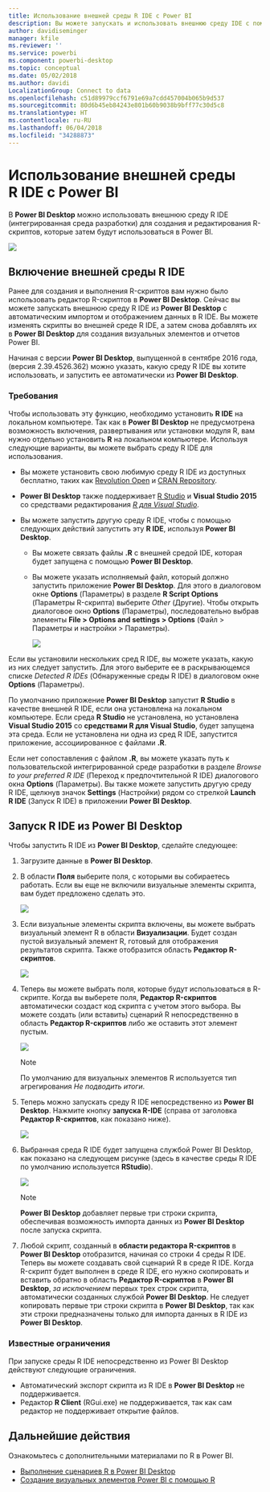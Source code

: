 ```yaml
---
title: Использование внешней среды R IDE с Power BI
description: Вы можете запускать и использовать внешнюю среду IDE с помощью Power BI.
author: davidiseminger
manager: kfile
ms.reviewer: ''
ms.service: powerbi
ms.component: powerbi-desktop
ms.topic: conceptual
ms.date: 05/02/2018
ms.author: davidi
LocalizationGroup: Connect to data
ms.openlocfilehash: c51d89979ccf6791e69a7cdd457004b065b9d537
ms.sourcegitcommit: 80d6b45eb84243e801b60b9038b9bff77c30d5c8
ms.translationtype: HT
ms.contentlocale: ru-RU
ms.lasthandoff: 06/04/2018
ms.locfileid: "34288873"
---
```

# <a name="use-an-external-r-ide-with-power-bi"></a>Использование внешней среды R IDE с Power BI
В **Power BI Desktop** можно использовать внешнюю среду R IDE (интегрированная среда разработки) для создания и редактирования R-скриптов, которые затем будут использоваться в Power BI.

![](media/desktop-r-ide/r-ide_1a.png)

## <a name="enable-an-external-r-ide"></a>Включение внешней среды R IDE
Ранее для создания и выполнения R-скриптов вам нужно было использовать редактор R-скриптов в **Power BI Desktop**. Сейчас вы можете запускать внешнюю среду R IDE из **Power BI Desktop** с автоматическим импортом и отображением данных в R IDE. Вы можете изменять скрипты во внешней среде R IDE, а затем снова добавлять их в **Power BI Desktop** для создания визуальных элементов и отчетов Power BI.

Начиная с версии **Power BI Desktop**, выпущенной в сентябре 2016 года, (версия 2.39.4526.362) можно указать, какую среду R IDE вы хотите использовать, и запустить ее автоматически из **Power BI Desktop**.

### <a name="requirements"></a>Требования
Чтобы использовать эту функцию, необходимо установить **R IDE** на локальном компьютере. Так как в **Power BI Desktop** не предусмотрена возможность включения, развертывания или установки модуля R, вам нужно отдельно установить **R** на локальном компьютере. Используя следующие варианты, вы можете выбрать среду R IDE для использования.

* Вы можете установить свою любимую среду R IDE из доступных бесплатно, таких как [Revolution Open](https://mran.revolutionanalytics.com/download/) и [CRAN Repository](https://cran.r-project.org/bin/windows/base/).
* **Power BI Desktop** также поддерживает [R Studio](https://www.rstudio.com/) и **Visual Studio 2015** со средствами редактирования [*R для Visual Studio*](https://beta.visualstudio.com/vs/rtvs/).
* Вы можете запустить другую среду R IDE, чтобы с помощью следующих действий запустить эту **R IDE**, используя **Power BI Desktop**.
  
  * Вы можете связать файлы **.R** с внешней средой IDE, которая будет запущена с помощью **Power BI Desktop**.
  * Вы можете указать исполняемый файл, который должно запустить приложение **Power BI Desktop**. Для этого в диалоговом окне **Options** (Параметры) в разделе **R Script Options** (Параметры R-скрипта) выберите *Other* (Другие). Чтобы открыть диалоговое окно **Options** (Параметры), последовательно выбрав элементы **File > Options and settings > Options** (Файл > Параметры и настройки > Параметры).
    
    ![](media/desktop-r-ide/r-ide_1b.png)

Если вы установили нескольких сред R IDE, вы можете указать, какую из них следует запустить. Для этого выберите ее в раскрывающемся списке *Detected R IDEs* (Обнаруженные среды R IDE) в диалоговом окне **Options** (Параметры).

По умолчанию приложение **Power BI Desktop** запустит **R Studio** в качестве внешней R IDE, если она установлена на локальном компьютере. Если среда **R Studio** не установлена, но установлена **Visual Studio 2015** со **средствами R для Visual Studio**, будет запущена эта среда. Если не установлена ни одна из сред R IDE, запустится приложение, ассоциированное с файлами **.R**.

Если нет сопоставления с файлом **.R**, вы можете указать путь к пользовательской интегрированной среде разработки в разделе *Browse to your preferred R IDE* (Переход к предпочтительной R IDE) диалогового окна **Options** (Параметры). Вы также можете запустить другую среду R IDE, щелкнув значок **Settings** (Настройки) рядом со стрелкой **Launch R IDE** (Запуск R IDE) в приложении **Power BI Desktop**.

## <a name="launch-an-r-ide-from-power-bi-desktop"></a>Запуск R IDE из Power BI Desktop
Чтобы запустить R IDE из **Power BI Desktop**, сделайте следующее:

1. Загрузите данные в **Power BI Desktop**.
2. В области **Поля** выберите поля, с которыми вы собираетесь работать. Если вы еще не включили визуальные элементы скрипта, вам будет предложено сделать это.
   
   ![](media/desktop-r-ide/r-ide_3.png)
3. Если визуальные элементы скрипта включены, вы можете выбрать визуальный элемент R в области **Визуализации**. Будет создан пустой визуальный элемент R, готовый для отображения результатов скрипта. Также отобразится область **Редактор R-скриптов**.
   
   ![](media/desktop-r-ide/r-ide_4.png)
4. Теперь вы можете выбрать поля, которые будут использоваться в R-скрипте. Когда вы выберете поля, **Редактор R-скриптов** автоматически создаст код скрипта с учетом этого выбора. Вы можете создать (или вставить) сценарий R непосредственно в область **Редактор R-скриптов** либо же оставить этот элемент пустым.
   
   ![](media/desktop-r-ide/r-ide_5.png)
   
   > [!NOTE]
   > По умолчанию для визуальных элементов R используется тип агрегирования *Не подводить итоги*.
   > 
   > 
5. Теперь можно запускать среду R IDE непосредственно из **Power BI Desktop**. Нажмите кнопку **запуска R-IDE** (справа от заголовка **Редактор R-скриптов**, как показано ниже).
   
   ![](media/desktop-r-ide/r-ide_6.png)
6. Выбранная среда R IDE будет запущена службой Power BI Desktop, как показано на следующем рисунке (здесь в качестве среды R IDE по умолчанию используется **RStudio**).
   
   ![](media/desktop-r-ide/r-ide_7.png)
   
   > [!NOTE]
   > **Power BI Desktop** добавляет первые три строки скрипта, обеспечивая возможность импорта данных из **Power BI Desktop** после запуска скрипта.
   > 
   > 
7. Любой скрипт, созданный в **области редактора R-скриптов** в **Power BI Desktop** отобразится, начиная со строки 4 среды R IDE. Теперь вы можете создавать свой сценарий R в среде R IDE. Когда R-скрипт будет выполнен в среде R IDE, его нужно скопировать и вставить обратно в область **Редактор R-скриптов** в **Power BI Desktop**, *за исключением* первых трех строк скрипта, автоматически созданных службой **Power BI Desktop**. Не следует копировать первые три строки скрипта в **Power BI Desktop**, так как эти строки предназначены только для импорта данных в R IDE из **Power BI Desktop**.

### <a name="known-limitations"></a>Известные ограничения
При запуске среды R IDE непосредственно из Power BI Desktop действуют следующие ограничения.

* Автоматический экспорт скрипта из R IDE в **Power BI Desktop** не поддерживается.
* Редактор **R Client** (RGui.exe) не поддерживается, так как сам редактор не поддерживает открытие файлов.

## <a name="next-steps"></a>Дальнейшие действия
Ознакомьтесь с дополнительными материалами по R в Power BI.

* [Выполнение сценариев R в Power BI Desktop](desktop-r-scripts.md)
* [Создание визуальных элементов Power BI с помощью R](desktop-r-visuals.md)

